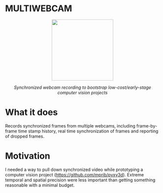 # MULTIWEBCAM

<div align="center">  
  <img src = "https://github.com/mprib/multiwebcam/assets/31831778/73636fdb-c5a1-4f29-af7d-418a1072b0be" width = "200">

*Synchronized webcam recording to bootstrap low-cost/early-stage computer vision projects*

</div>

# What it does

Records synchronized frames from multiple webcams, including frame-by-frame time stamp history, real time synchronization of frames and reporting of dropped frames. 

# Motivation

I needed a way to pull down synchronized video while prototyping a computer vision project (https://github.com/mprib/pyxy3d). Extreme temporal and spatial precision were less important than getting something reasonable with a minimal budget. 

